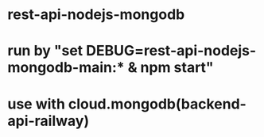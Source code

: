 # rest-api-nodejs-mongodb

# run by "set DEBUG=rest-api-nodejs-mongodb-main:\* & npm start"

# use with cloud.mongodb(backend-api-railway)

